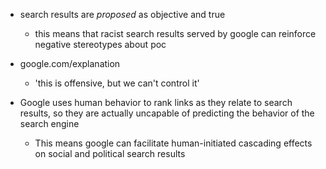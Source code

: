 - search results are *proposed* as objective and true
  - this means that racist search results served by google can reinforce negative stereotypes about poc

- google.com/explanation
  - 'this is offensive, but we can't control it'

- Google uses human behavior to rank links as they relate to search results, so
  they are actually uncapable of predicting the behavior of the search engine

  - This means google can facilitate human-initiated cascading effects on social
    and political search results
